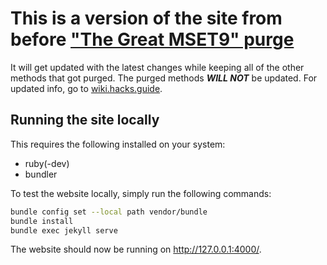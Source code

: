 # This is a version of the site from before ["The Great MSET9" purge](https://github.com/hacks-guide/Guide_3DS/pull/2393)
It will get updated with the latest changes while keeping all of the other methods that got purged. The purged methods ***WILL NOT*** be updated. For updated info, go to [wiki.hacks.guide](https://wiki.hacks.guide/wiki/3DS:Alternate_Exploits).

## Running the site locally

This requires the following installed on your system:
- ruby(-dev)
- bundler

To test the website locally, simply run the following commands:

```sh
bundle config set --local path vendor/bundle
bundle install
bundle exec jekyll serve
```

The website should now be running on http://127.0.0.1:4000/.
